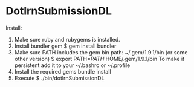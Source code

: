DotlrnSubmissionDL
==================

Install:
1. Make sure ruby and rubygems is installed.
2. Install bundler gem
    $ gem install bundler
3. Make sure PATH includes the gem bin path:
    ~/.gem/1.9.1/bin (or some other version)
    $ export PATH=$PATH:$HOME/.gem/1.9.1/bin
    To make it persistent add it to your ~/.bashrc or ~/.profile
4. Install the required gems
    bundle install
5. Execute
    $ ./bin/dotlrnSubmissionDL
